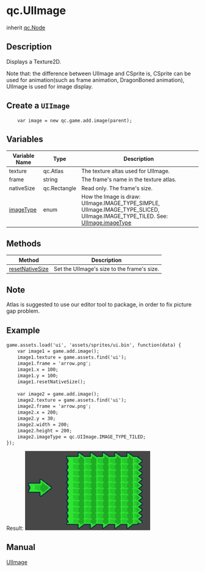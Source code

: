 # qc.UIImage
inherit [qc.Node](CNode.md)

## Description
Displays a Texture2D.

Note that: the difference between UIImage and CSprite is, CSprite can be used for animation(such as frame animation, DragonBoned animation), UIImage is used for image display.

## Create a `UIImage`
````
    var image = new qc.game.add.image(parent);
````

## Variables
| Variable Name        |  Type     |   Description           |
| ------------- |-------------| -------------|
| texture | qc.Atlas | The texture altas used for UIImage. |
| frame | string | The frame's name in the texture atlas. |
| nativeSize | qc.Rectangle | Read only. The frame's size. |
| [imageType](image_imageType.md) | enum | How the Image is draw: UIImage.IMAGE_TYPE_SIMPLE, UIImage.IMAGE_TYPE_SLICED, UIImage.IMAGE_TYPE_TILED. See: [UIImage.imageType](image_imageType.md) |

## Methods
| Method | Description |
| ------------- |-------------|
| [resetNativeSize](image_resetNativeSize.md) | Set the UIImage's size to the frame's size. |

## Note
Atlas is suggested to use our editor tool to package, in order to fix picture gap problem.

## Example
````
game.assets.load('ui', 'assets/sprites/ui.bin', function(data) {
    var image1 = game.add.image();
    image1.texture = game.assets.find('ui');
    image1.frame = 'arrow.png';
    image1.x = 100;
    image1.y = 100;
    image1.resetNativeSize();

    var image2 = game.add.image();
    image2.texture = game.assets.find('ui');
    image2.frame = 'arrow.png';
    image2.x = 200;
    image2.y = 30;
    image2.width = 200;
    image2.height = 200;
    image2.imageType = qc.UIImage.IMAGE_TYPE_TILED;
});
````
Result:
![The sample of Nine-Patch](images/imageExample.png)

## Manual
[UIImage](http://docs.qiciengine.com/manual/Sample/UIImage.html)